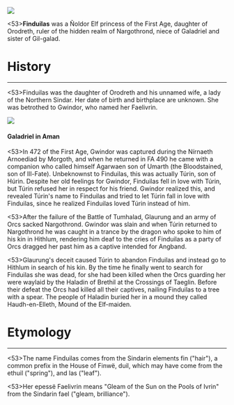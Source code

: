 ![](characters/galadriel/7.jpg)

<53>**Finduilas** was a Ñoldor Elf princess of the First Age, daughter of Orodreth, ruler of the hidden realm of Nargothrond, niece of Galadriel and sister of Gil-galad.

# History
---

<53>Finduilas was the daughter of Orodreth and his unnamed wife, a lady of the Northern Sindar. Her date of birth and birthplace are unknown. She was betrothed to Gwindor, who named her Faelivrin.

![](characters/galadriel/2.jpg)

#### Galadriel in Aman

<53>In 472 of the First Age, Gwindor was captured during the Nírnaeth Arnoediad by Morgoth, and when he returned in FA 490 he came with a companion who called himself Agarwaen son of Umarth (the Bloodstained, son of Ill-Fate). Unbeknownst to Finduilas, this was actually Túrin, son of Húrin. Despite her old feelings for Gwindor, Finduilas fell in love with Túrin, but Túrin refused her in respect for his friend. Gwindor realized this, and revealed Túrin's name to Finduilas and tried to let Túrin fall in love with Finduilas, since he realized Finduilas loved Túrin instead of him.

<53>After the failure of the Battle of Tumhalad, Glaurung and an army of Orcs sacked Nargothrond. Gwindor was slain and when Túrin returned to Nargothrond he was caught in a trance by the dragon who spoke to him of his kin in Hithlum, rendering him deaf to the cries of Finduilas as a party of Orcs dragged her past him as a captive intended for Angband.

<53>Glaurung's deceit caused Túrin to abandon Finduilas and instead go to Hithlum in search of his kin. By the time he finally went to search for Finduilas she was dead, for she had been killed when the Orcs guarding her were waylaid by the Haladin of Brethil at the Crossings of Taeglin. Before their defeat the Orcs had killed all their captives, nailing Finduilas to a tree with a spear. The people of Haladin buried her in a mound they called Haudh-en-Elleth, Mound of the Elf-maiden.

# Etymology

---

<53>The name Finduilas comes from the Sindarin elements fin ("hair"), a common prefix in the House of Finwë, duil, which may have come from the ethuil ("spring"), and las ("leaf").

<53>Her epessë Faelivrin means "Gleam of the Sun on the Pools of Ivrin" from the Sindarin fael ("gleam, brilliance").
